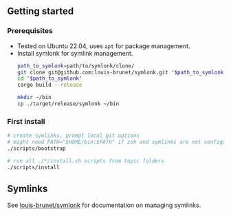 <!-- ## Prerequisites -->
<!---->
<!-- Tested on Ubuntu 22.04 -->
<!---->
<!-- ### zsh as the default shell -->
<!---->
<!-- 1. Install -->
<!---->
<!-- Check if installed: `zsh --version` (expect 5.0.8 or more recent) -->
<!---->
<!-- ```bash -->
<!-- sudo apt install zsh -->
<!-- ``` -->
<!---->
<!-- 2. Set as default shell -->
<!---->
<!-- Check if it is already the default shell: `echo $SHELL` -->
<!---->
<!-- ```bash -->
<!-- chsh -s $(which zsh) -->
<!-- ``` -->
<!---->
<!-- Restart the terminal. -->
<!---->
<!-- ### oh-my-zsh to manage zsh plugins and themes -->
<!---->
<!-- ```bash -->
<!-- sh -c "$(curl -fsSL https://raw.githubusercontent.com/ohmyzsh/ohmyzsh/master/tools/install.sh)" -->
<!-- ``` -->
<!---->
<!-- ### powerlevel10k theme for zsh -->
<!---->
<!-- 1. install the [recommended](https://github.com/romkatv/powerlevel10k#meslo-nerd-font-patched-for-powerlevel10k) nerd font -->
<!---->
<!-- ```bash -->
<!-- mkdir -p ~/.local/share/fonts/truetype -->
<!-- wget https://github.com/romkatv/powerlevel10k-media/raw/master/MesloLGS%20NF%20Regular.ttf && mv MesloLGS\ NF\ Regular.ttf ~/.local/share/fonts/truetype/  -->
<!-- wget https://github.com/romkatv/powerlevel10k-media/raw/master/MesloLGS%20NF%20Bold.ttf && mv MesloLGS\ NF\ Bold.ttf ~/.local/share/fonts/truetype/  -->
<!-- wget https://github.com/romkatv/powerlevel10k-media/raw/master/MesloLGS%20NF%20Italic.ttf && mv MesloLGS\ NF\ Italic.ttf ~/.local/share/fonts/truetype/  -->
<!-- wget https://github.com/romkatv/powerlevel10k-media/raw/master/MesloLGS%20NF%20Bold%20Italic.ttf && mv MesloLGS\ NF\ Bold\ Italic.ttf ~/.local/share/fonts/truetype/  -->
<!-- ``` -->
<!---->
<!-- Restart the terminal (?) and set the font as the terminals default font. For Ubuntu's terminal, Preferences > Profiles > {current profile} > Text > Custom Font. -->
<!---->
<!-- 2. manage the p10k theme with oh-my-zsh -->
<!---->
<!-- ```bash -->
<!-- git clone --depth=1 https://github.com/romkatv/powerlevel10k.git ${ZSH_CUSTOM:-$HOME/.oh-my-zsh/custom}/themes/powerlevel10k -->
<!-- ``` -->
<!---->
<!-- Add to `.zshrc` : `ZSH_THEME="powerlevel10k/powerlevel10k"` -->
<!---->
<!-- ### tmux -->
<!---->
<!-- ```bash -->
<!-- sudo apt install tmux -->
<!-- ``` -->
<!---->
<!-- ### nvim -->
<!---->
<!-- Check version `nvim --version` (expect 0.9.1+) -->
<!---->
<!-- ```bash -->
<!-- sudo snap install nvim --classic -->
<!-- ``` -->

## Getting started

### Prerequisites
- Tested on Ubuntu 22.04, uses `apt` for package management.
- Install symlonk for symlink management.
    ```bash
    path_to_symlonk=path/to/symlonk/clone/
    git clone git@github.com:louis-brunet/symlonk.git "$path_to_symlonk"
    cd "$path_to_symlonk"
    cargo build --release

    mkdir ~/bin
    cp ./target/release/symlonk ~/bin
    ```

### First install
```bash
# create symlinks, prompt local git options
# might need PATH="$HOME/bin:$PATH" if zsh and symlinks are not configured yet
./scripts/bootstrap

# run all ./*/install.sh scripts from topic folders
./scripts/install
```

## Symlinks
See [louis-brunet/symlonk](https://github.com/louis-brunet/symlonk) for documentation on managing symlinks.
